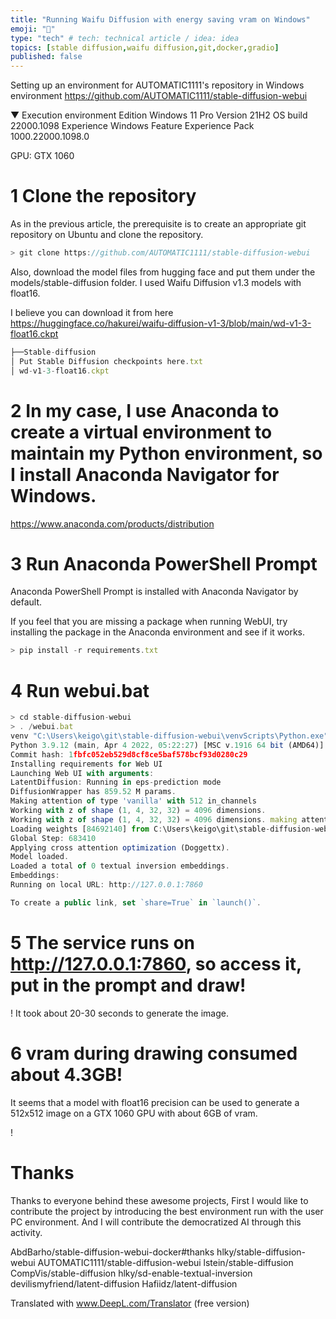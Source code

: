 ```yaml
---
title: "Running Waifu Diffusion with energy saving vram on Windows"
emoji: "🎃"
type: "tech" # tech: technical article / idea: idea
topics: [stable diffusion,waifu diffusion,git,docker,gradio]
published: false
---
```

Setting up an environment for AUTOMATIC1111's repository in Windows environment
https://github.com/AUTOMATIC1111/stable-diffusion-webui



▼ Execution environment
Edition Windows 11 Pro
Version 21H2
OS build 22000.1098
Experience Windows Feature Experience Pack 1000.22000.1098.0

GPU: GTX 1060


# 1 Clone the repository
As in the previous article, the prerequisite is to create an appropriate git repository on Ubuntu and clone the repository.

```js
> git clone https://github.com/AUTOMATIC1111/stable-diffusion-webui
```

Also, download the model files from hugging face and put them under the models/stable-diffusion folder.
I used Waifu Diffusion v1.3 models with float16.

I believe you can download it from here
https://huggingface.co/hakurei/waifu-diffusion-v1-3/blob/main/wd-v1-3-float16.ckpt

```js
├──Stable-diffusion
│ Put Stable Diffusion checkpoints here.txt
│ wd-v1-3-float16.ckpt
```

# 2 In my case, I use Anaconda to create a virtual environment to maintain my Python environment, so I install Anaconda Navigator for Windows.
https://www.anaconda.com/products/distribution

# 3 Run Anaconda PowerShell Prompt
Anaconda PowerShell Prompt is installed with Anaconda Navigator by default.

If you feel that you are missing a package when running WebUI, try installing the package in the Anaconda environment and see if it works.
```js
> pip install -r requirements.txt
```

# 4 Run webui.bat
```js
> cd stable-diffusion-webui
> . /webui.bat
venv "C:\Users\keigo\git\stable-diffusion-webui\venvScripts\Python.exe"
Python 3.9.12 (main, Apr 4 2022, 05:22:27) [MSC v.1916 64 bit (AMD64)].
Commit hash: 1fbfc052eb529d8cf8ce5baf578bcf93d0280c29
Installing requirements for Web UI
Launching Web UI with arguments:
LatentDiffusion: Running in eps-prediction mode
DiffusionWrapper has 859.52 M params.
Making attention of type 'vanilla' with 512 in_channels
Working with z of shape (1, 4, 32, 32) = 4096 dimensions.
Working with z of shape (1, 4, 32, 32) = 4096 dimensions. making attention of type 'vanilla' with 512 in_channels
Loading weights [84692140] from C:\Users\keigo\git\stable-diffusion-webui\models\Stable-diffusion\wd-v1-3-float16.ckpt
Global Step: 683410
Applying cross attention optimization (Doggettx).
Model loaded.
Loaded a total of 0 textual inversion embeddings.
Embeddings:
Running on local URL: http://127.0.0.1:7860

To create a public link, set `share=True` in `launch()`.

```

# 5 The service runs on http://127.0.0.1:7860, so access it, put in the prompt and draw!
! [](https://storage.googleapis.com/zenn-user-upload/12ebf42e4d0f-20221106.png)
It took about 20-30 seconds to generate the image.

# 6 vram during drawing consumed about 4.3GB!

It seems that a model with float16 precision can be used to generate a 512x512 image on a GTX 1060 GPU with about 6GB of vram.

! [](https://storage.googleapis.com/zenn-user-upload/ba6e9d06f59d-20221106.png)

# Thanks
Thanks to everyone behind these awesome projects, 
First I would like to contribute the project by introducing the best environment run with the user PC environment.
And I will contribute the democratized AI through this activity.

AbdBarho/stable-diffusion-webui-docker#thanks
hlky/stable-diffusion-webui
AUTOMATIC1111/stable-diffusion-webui
lstein/stable-diffusion
CompVis/stable-diffusion
hlky/sd-enable-textual-inversion
devilismyfriend/latent-diffusion
Hafiidz/latent-diffusion

Translated with www.DeepL.com/Translator (free version)